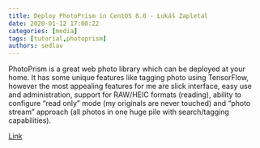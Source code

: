 ```yaml
---
title: Deploy PhotoPrism in CentOS 8.0 - Lukáš Zapletal
date: 2020-01-12 17:08:22
categories: [media]
tags: [tutorial,photoprism]
authors: sedlav
---
```



PhotoPrism is a great web photo library which can be deployed at your home. It has some unique features like tagging photo using TensorFlow, however the most appealing features for me are slick interface, easy use and administration, support for RAW/HEIC formats (reading), ability to configure “read only” mode (my originals are never touched) and “photo stream” approach (all photos in one huge pile with search/tagging capabilities).

[Link](https://lukas.zapletalovi.com/2020/01/deploy-photoprism-in-centos-80.html)

